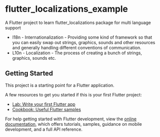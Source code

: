 # flutter_localizations_example

A Flutter project to learn flutter_localizations package for multi language support

- I18n - Internationalization - Providing some kind of framework so that you can easily swap out strings, graphics, sounds and other resources and generally handling different conventions of communication.
- L10n - Localization - The process of creating a bunch of strings, graphics, sounds etc.

## Getting Started

This project is a starting point for a Flutter application.

A few resources to get you started if this is your first Flutter project:

- [Lab: Write your first Flutter app](https://docs.flutter.dev/get-started/codelab)
- [Cookbook: Useful Flutter samples](https://docs.flutter.dev/cookbook)

For help getting started with Flutter development, view the
[online documentation](https://docs.flutter.dev/), which offers tutorials,
samples, guidance on mobile development, and a full API reference.
